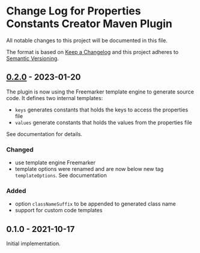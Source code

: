 
# Change Log for Properties Constants Creator Maven Plugin

All notable changes to this project will be documented in this file.

The format is based on [Keep a Changelog](http://keepachangelog.com/en/1.0.0/)
and this project adheres to [Semantic Versioning](http://semver.org/spec/v2.0.0.html).


## [0.2.0] - 2023-01-20

The plugin is now using the Freemarker template engine to generate source
code. It defines two internal templates:

* `keys` generates constants that holds the keys to access the properties file
* `values` generate constants that holds the values from the properties file

See documentation for details.

### Changed

* use template engine Freemarker
* template options were renamed and are now below new tag `templateOptions`. See
  documentation

### Added

* option `classNameSuffix` to be appended to generated class name
* support for custom code templates


## 0.1.0 - 2021-10-17

Initial implementation.



[0.2.0]: https://github.com/rakus/properties-constants-maven-plugin/compare/v0.1.0...v0.2.0

[//]:  vim:ft=markdown:ai:et:ts=4:spelllang=en_us:spell:tw=80
